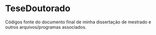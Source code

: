# TeseDoutorado
Códigos fonte do documento final de minha dissertação de mestrado e outros arquivos/programas associados.
